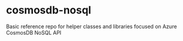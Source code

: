 # cosmosdb-nosql
Basic reference repo for helper classes and libraries focused on Azure CosmosDB NoSQL API
